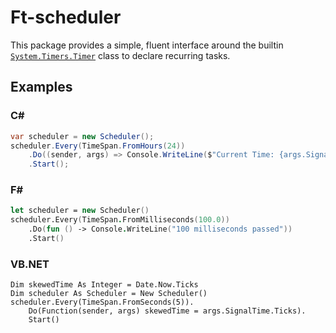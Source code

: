 # Ft-scheduler

This package provides a simple, fluent interface around the builtin
[`System.Timers.Timer`](https://docs.microsoft.com/en-us/dotnet/api/system.timers.timer?view=netstandard-2.0)
class to declare recurring tasks.

## Examples

### C#
```csharp
var scheduler = new Scheduler();
scheduler.Every(TimeSpan.FromHours(24))
    .Do((sender, args) => Console.WriteLine($"Current Time: {args.SignalTime}"))
    .Start();
```

### F#
```fsharp
let scheduler = new Scheduler()
scheduler.Every(TimeSpan.FromMilliseconds(100.0))
    .Do(fun () -> Console.WriteLine("100 milliseconds passed"))
    .Start()
```

### VB.NET
```vbnet
Dim skewedTime As Integer = Date.Now.Ticks
Dim scheduler As Scheduler = New Scheduler()
scheduler.Every(TimeSpan.FromSeconds(5)).
    Do(Function(sender, args) skewedTime = args.SignalTime.Ticks).
    Start()
```
